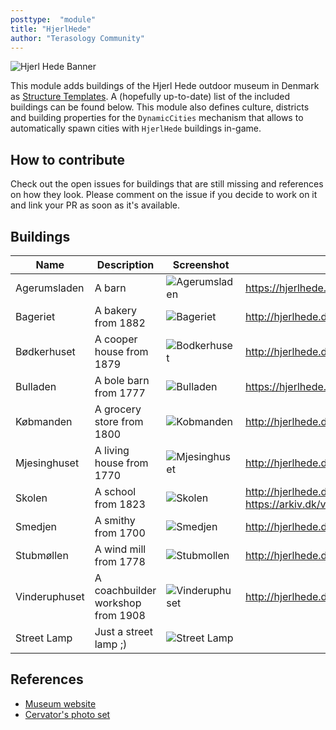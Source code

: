 ```yaml
---
posttype:  "module"  
title: "HjerlHede"
author: "Terasology Community"
---
```

![Hjerl Hede Banner](img/HjerlHede_gooey.png)

This module adds buildings of the Hjerl Hede outdoor museum in Denmark as [Structure Templates](https://github.com/Terasology/StructureTemplates).
A (hopefully up-to-date) list of the included buildings can be found below.
This module also defines culture, districts and building properties for the `DynamicCities` mechanism that allows to automatically spawn cities with `HjerlHede` buildings in-game.

## How to contribute

Check out the open issues for buildings that are still missing and references on how they look.
Please comment on the issue if you decide to work on it and link your PR as soon as it's available.

## Buildings

| Name | Description | Screenshot | Reference |
| ---- | ----------- | ---------- | --------- |
| Agerumsladen | A barn | ![Agerumsladen](img/HjerlHede_Agerumsladen_Barn.png) | https://hjerlhede.dk/da/content/agerumsladen |
| Bageriet | A bakery from 1882 | ![Bageriet](img/HjerlHede_Bageriet_Bakery.png) | http://hjerlhede.dk/da/content/bageriet |
| Bødkerhuset | A cooper house from 1879 | ![Bodkerhuset](img/HjerlHede_Bodkerhuset_Cooper-House.png) | http://hjerlhede.dk/da/content/b-dkerhuset |
| Bulladen | A bole barn from 1777  | ![Bulladen](img/HjerlHede_Bulladen_Bole-Barn.png) | https://hjerlhede.dk/da/content/bulladen |
| Købmanden | A grocery store from 1800 | ![Kobmanden](img/HjerlHede_Kobmanden_Grocery-Store.png) | http://hjerlhede.dk/da/content/k-bmanden |
| Mjesinghuset | A living house from 1770 | ![Mjesinghuset](img/HjerlHede_Mjesinghuset_Living-House.png) | http://hjerlhede.dk/da/content/mjesinghuset |
| Skolen | A school from 1823  | ![Skolen](img/HjerlHede_Skolen_School.png) | http://hjerlhede.dk/da/content/skolen, https://arkiv.dk/vis/3665245 |
| Smedjen | A smithy from 1700 | ![Smedjen](img/HjerlHede_Smedjen_Smithy.png) | http://hjerlhede.dk/da/content/smedjen |
| Stubmøllen | A wind mill from 1778 | ![Stubmollen](img/HjerlHede_Stubmollen_Wind-Mill.png) | http://hjerlhede.dk/da/content/stubm-llen |
| Vinderuphuset | A coachbuilder workshop from 1908 | ![Vinderuphuset](img/HjerlHede_Vinderuphuset_Coachbuilder-Workshop.png) | http://hjerlhede.dk/da/content/vinderuphuset |
| Street Lamp | Just a street lamp ;) | ![Street Lamp](img/HjerlHede_Street-Lamp.png) |  |

## References

* [Museum website](http://hjerlhede.dk)
* [Cervator's photo set](https://photos.app.goo.gl/BPAgJqN2B4GRy80B2)
